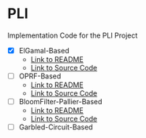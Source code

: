 # PLI
Implementation Code for the PLI Project

 - [X] ElGamal-Based
	 - [Link to README](Elgamal-Based/README.md)
	 - [Link to Source Code](Elgamal-Based/src/)
 - [ ] OPRF-Based
	 - [Link to README](OPRF-Based/README.md)
	 - [Link to Source Code](OPRF-Based/src/)
 - [ ] BloomFilter-Pallier-Based
	 - [Link to README](BloomFilter-Paillier-Based/README.md)
	 - [Link to Source Code](BloomFilter-Paillier-Based/src/)
 - [ ] Garbled-Circuit-Based
